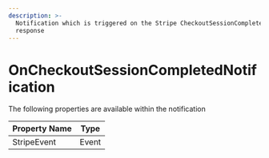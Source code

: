 ```yaml
---
description: >-
  Notification which is triggered on the Stripe CheckoutSessionCompleted Webhook
  response
---
```


# OnCheckoutSessionCompletedNotification

The following properties are available within the notification

| Property Name | Type  |
| ------------- | ----- |
| StripeEvent   | Event |
